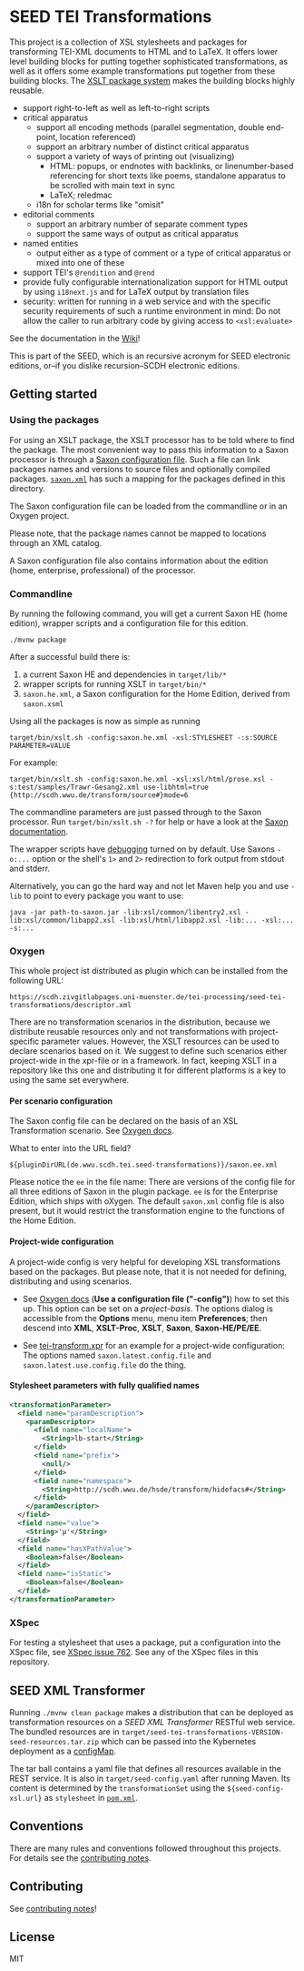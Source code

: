 # SEED TEI Transformations

This project is a collection of XSL stylesheets and packages for
transforming TEI-XML documents to HTML and to LaTeX. It offers lower
level building blocks for putting together sophisticated
transformations, as well as it offers some example transformations put
together from these building blocks. The [XSLT package
system](https://www.w3.org/TR/xslt-30/#packages-and-modules) makes the
building blocks highly reusable.

- support right-to-left as well as left-to-right scripts
- critical apparatus
  - support all encoding methods (parallel segmentation, double
	end-point, location referenced)
  - support an arbitrary number of distinct critical apparatus
  - support a variety of ways of printing out (visualizing)
	- HTML: popups, or endnotes with backlinks, or linenumber-based
      referencing for short texts like poems, standalone apparatus to
      be scrolled with main text in sync
	- LaTeX; reledmac
  - i18n for scholar terms like "omisit"
- editorial comments
  - support an arbitrary number of separate comment types
  - support the same ways of output as critical apparatus
- named entities
  - output either as a type of comment or a type of critical apparatus
    or mixed into one of these
- support TEI's `@rendition` and `@rend`
- provide fully configurable internationalization support for HTML
  output by using `i18next.js` and for LaTeX output by translation
  files
- security: written for running in a web service and with the specific
  security requirements of such a runtime environment in mind: Do not
  allow the caller to run arbitrary code by giving access to
  `<xsl:evaluate>`

See the documentation in the
[Wiki](https://github.com/SCDH/seed-tei-transformations/wiki)!

This is part of the SEED, which is an recursive acronym for SEED
electronic editions, or–if you dislike recursion–SCDH electronic
editions.

## Getting started

### Using the packages

For using an XSLT package, the XSLT processor has to be told where to
find the package. The most convenient way to pass this information to
a Saxon processor is through a [Saxon configuration
file](https://www.saxonica.com/documentation11/index.html#!configuration/configuration-file).
Such a file can link packages names and versions to source files and
optionally compiled packages. [`saxon.xml`](saxon.xml) has such a
mapping for the packages defined in this directory.

The Saxon configuration file can be loaded from the commandline or in
an Oxygen project.

Please note, that the package names cannot be mapped to locations
through an XML catalog.

A Saxon configuration file also contains information about the edition
(home, enterprise, professional) of the processor.

### Commandline

By running the following command, you will get a current Saxon HE
(home edition), wrapper scripts and a configuration file for this
edition.

```{shell}
./mvnw package
```

After a successful build there is:
1. a current Saxon HE and dependencies in `target/lib/*`
1. wrapper scripts for running XSLT in `target/bin/*`
1. `saxon.he.xml`, a Saxon configuration for the Home Edition, derived
   from `saxon.xsml`

Using all the packages is now as simple as running

```{shell}
target/bin/xslt.sh -config:saxon.he.xml -xsl:STYLESHEET -:s:SOURCE PARAMETER=VALUE
```

For example:

```{shell}
target/bin/xslt.sh -config:saxon.he.xml -xsl:xsl/html/prose.xsl -s:test/samples/Trawr-Gesang2.xml use-libhtml=true {http://scdh.wwu.de/transform/source#}mode=6
```

The commandline parameters are just passed through to the Saxon
processor. Run `target/bin/xslt.sh -?` for help or have a look at the
[Saxon
documentation](https://www.saxonica.com/documentation10/index.html#!using-xsl/commandline).

The wrapper scripts have [debugging](CONTRIBUTING.md#debugging) turned
on by default. Use Saxons `-o:...` option or the shell's `1>` and `2>`
redirection to fork output from stdout and stderr.

Alternatively, you can go the hard way and not let Maven help you and
use `-lib` to point to every package you want to use:

```{shell}
java -jar path-to-saxon.jar -lib:xsl/common/libentry2.xsl -lib:xsl/common/libapp2.xsl -lib:xsl/html/libapp2.xsl -lib:... -xsl:... -s:...
```


### Oxygen

This whole project ist distributed as plugin which can be installed from the following URL:

```
https://scdh.zivgitlabpages.uni-muenster.de/tei-processing/seed-tei-transformations/descriptor.xml
```

There are no transformation scenarios in the distribution, because we
distribute reusable resources only and not transformations with
project-specific parameter values. However, the XSLT resources can be
used to declare scenarios based on it. We suggest to define such
scenarios either project-wide in the xpr-file or in a framework. In
fact, keeping XSLT in a repository like this one and distributing it
for different platforms is a key to using the same set everywhere.

#### Per scenario configuration

The Saxon config file can be declared on the basis of an XSL
Transformation scenario. See [Oxygen
docs](https://www.oxygenxml.com/doc/versions/21.1/ug-editor/topics/advanced-saxon-xslt-options-x-publishing2.html).

What to enter into the URL field?

```
${pluginDirURL(de.wwu.scdh.tei.seed-transformations)}/saxon.ee.xml
```

Please notice the `ee` in the file name: There are versions of the
config file for all three editions of Saxon in the plugin
package. `ee` is for the Enterprise Edition, which ships with
oXygen. The default `saxon.xml` config file is also present, but it
would restrict the transformation engine to the functions of the Home
Edition.

#### Project-wide configuration

A project-wide config is very helpful for developing XSL
transformations based on the packages. But please note, that it is not
needed for defining, distributing and using scenarios.

- See [Oxygen
  docs](https://www.oxygenxml.com/doc/versions/21.1/ug-editor/topics/preferences-xslt-saxon8.html)
  (**Use a configuration file ("-config")**) how to set this up. This
  option can be set on a *project-basis*. The options dialog is
  accessible from the **Options** menu, menu item **Preferences**;
  then descend into **XML**, **XSLT-Proc**, **XSLT**, **Saxon**,
  **Saxon-HE/PE/EE**.

- See [tei-transform.xpr](tei-transform.xpr) for an example for a
  project-wide configuration: The options named
  `saxon.latest.config.file` and `saxon.latest.use.config.file` do the
  thing.


#### Stylesheet parameters with fully qualified names

```xml
<transformationParameter>
  <field name="paramDescription">
	<paramDescriptor>
	  <field name="localName">
		<String>lb-start</String>
	  </field>
	  <field name="prefix">
		<null/>
	  </field>
	  <field name="namespace">
		<String>http://scdh.wwu.de/hsde/transform/hidefacs#</String>
	  </field>
	</paramDescriptor>
  </field>
  <field name="value">
	<String>'µ'</String>
  </field>
  <field name="hasXPathValue">
	<Boolean>false</Boolean>
  </field>
  <field name="isStatic">
	<Boolean>false</Boolean>
  </field>
</transformationParameter>
```


### XSpec

For testing a stylesheet that uses a package, put a configuration into
the XSpec file, see [XSpec issue
762](https://github.com/xspec/xspec/issues/762). See any of the XSpec
files in this repository.



## SEED XML Transformer

Running `./mvnw clean package` makes a distribution that can be
deployed as transformation resources on a *SEED XML Transformer*
RESTful web service.  The bundled resources are in
`target/seed-tei-transformations-VERSION-seed-resources.tar.zip` which
can be passed into the Kybernetes deployment as a
[configMap](https://kubernetes.io/docs/concepts/configuration/configmap/).

The tar ball contains a yaml file that defines all resources available
in the REST service. It is also in `target/seed-config.yaml` after
running Maven. Its content is determined by the `transformationSet`
using the `${seed-config-xsl.url}` as `stylesheet` in
[`pom.xml`](pom.xml).



## Conventions

There are many rules and conventions followed throughout this
projects. For details see the [contributing notes](CONTRIBUTING.md).


## Contributing

See [contributing notes](CONTRIBUTING.md)!


## License

MIT
